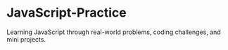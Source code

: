 # JavaScript-Practice
Learning JavaScript through real-world problems, coding challenges, and mini projects.
